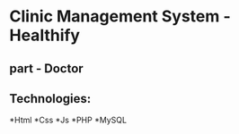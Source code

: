 # Clinic Management System - Healthify
## part - Doctor
## Technologies: 
*Html
*Css
*Js
*PHP
*MySQL
